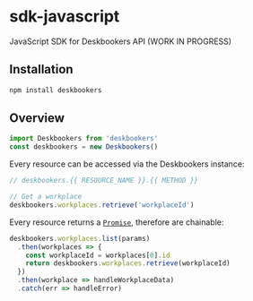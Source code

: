 # sdk-javascript
JavaScript SDK for Deskbookers API (WORK IN PROGRESS)

## Installation
```bash
npm install deskbookers
```

## Overview

```js
import Deskbookers from 'deskbookers'
const deskbookers = new Deskbookers()
```

Every resource can be accessed via the Deskbookers instance:

```js
// deskbookers.{{ RESOURCE_NAME }}.{{ METHOD }}

// Get a workplace
deskbookers.workplaces.retrieve('workplaceId')
```

Every resource returns a [`Promise`](https://developer.mozilla.org/en/docs/Web/JavaScript/Reference/Global_Objects/Promise), therefore are chainable:

```js
deskbookers.workplaces.list(params)
  .then(workplaces => {
    const workplaceId = workplaces[0].id
    return deskbookers.workplaces.retrieve(workplaceId)
  })
  .then(workplace => handleWorkplaceData)
  .catch(err => handleError)
